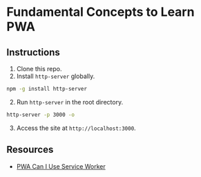 # Fundamental Concepts to Learn PWA

## Instructions

1. Clone this repo.
2. Install `http-server` globally.

```bash
npm -g install http-server
```

2. Run `http-server` in the root directory.

```bash
http-server -p 3000 -o
```

3. Access the site at `http://localhost:3000`.

## Resources

- [PWA Can I Use Service Worker](https://caniuse.com/?search=service%20worker)
